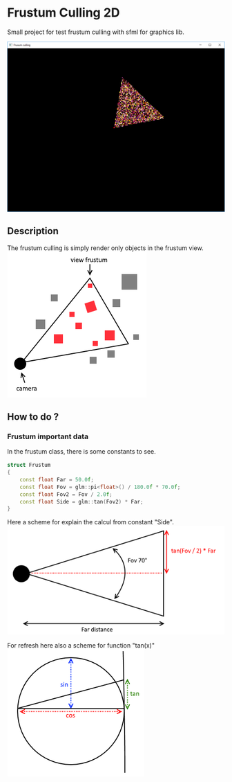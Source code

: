 # Frustum Culling 2D
Small project for test frustum culling with sfml for graphics lib.

![alt tag](https://raw.githubusercontent.com/firepolo/FrustumCulling2D/master/preview.png)

## Description
The frustum culling is simply render only objects in the frustum view.
![alt tag](https://raw.githubusercontent.com/firepolo/FrustumCulling2D/master/frustum.png)

## How to do ?

### Frustum important data
In the frustum class, there is some constants to see.

```c++
struct Frustum
{
	const float Far = 50.0f;
	const float Fov = glm::pi<float>() / 180.0f * 70.0f;
	const float Fov2 = Fov / 2.0f;
	const float Side = glm::tan(Fov2) * Far;
}
```
Here a scheme for explain the calcul from constant "Side".
![alt tag](https://raw.githubusercontent.com/firepolo/FrustumCulling2D/master/constants.png)

For refresh here also a scheme for function "tan(x)"
![alt tag](https://raw.githubusercontent.com/firepolo/FrustumCulling2D/master/tan.png)